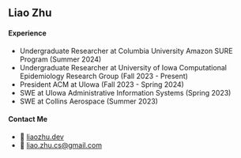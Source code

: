 ## Liao Zhu

#### Experience
* Undergraduate Researcher at Columbia University Amazon SURE Program (Summer 2024)
* Undergraduate Researcher at University of Iowa Computational Epidemiology Research Group (Fall 2023 - Present)
* President ACM at UIowa (Fall 2023 - Spring 2024)
* SWE at UIowa Administrative Information Systems (Spring 2023)
* SWE at Collins Aerospace (Summer 2023)

#### Contact Me 
* 🐼 [liaozhu.dev](https://liaozhu.dev)
* 📧 [liao.zhu.cs@gmail.com](liao.zhu.cs@gmail.com)
